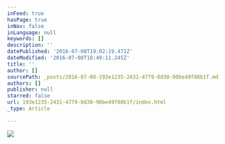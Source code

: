 ```yaml
---
inFeed: true
hasPage: true
inNav: false
inLanguage: null
keywords: []
description: ''
datePublished: '2016-07-08T19:02:19.471Z'
dateModified: '2016-07-08T18:49:11.245Z'
title: ''
author: []
sourcePath: _posts/2016-07-08-193e1235-2431-4779-8d30-90be49f80b1f.md
authors: []
publisher: null
starred: false
url: 193e1235-2431-4779-8d30-90be49f80b1f/index.html
_type: Article

---
```

![](https://the-grid-user-content.s3-us-west-2.amazonaws.com/7589bf68-c171-4103-bb57-8279156846c4.jpg)